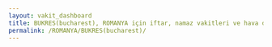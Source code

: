 ```yaml
---
layout: vakit_dashboard
title: BUKRES(bucharest), ROMANYA için iftar, namaz vakitleri ve hava durumu - ilçe/eyalet seç
permalink: /ROMANYA/BUKRES(bucharest)/
---
```


<script type="text/javascript">
  var GLOBAL_COUNTRY = 'ROMANYA';
  var GLOBAL_CITY = 'BUKRES(bucharest)';
  var GLOBAL_STATE = '';
  var lat = 72;
  var lon = 21;
</script>
